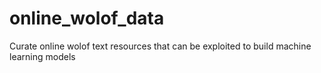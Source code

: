# online_wolof_data
Curate online wolof text resources that can be exploited to build machine learning models
